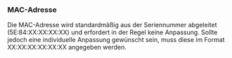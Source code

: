 ### MAC-Adresse

Die MAC-Adresse wird standardmäßig aus der Seriennummer abgeleitet (5E:84:XX:XX:XX:XX) und erfordert in der Regel keine Anpassung. Sollte jedoch eine individuelle Anpassung gewünscht sein, muss diese im Format XX:XX:XX:XX:XX:XX angegeben werden.